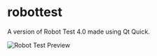 # robottest

A version of Robot Test 4.0 made using Qt Quick.

![Robot Test Preview](https://bytebucket.org/Ryochan7/robottest-qtquick/raw/master/robot_test_preview.png "Robot Test Preview")

